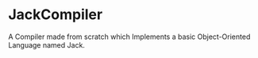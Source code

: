 # JackCompiler
A Compiler made from scratch which Implements a basic Object-Oriented Language named Jack.
